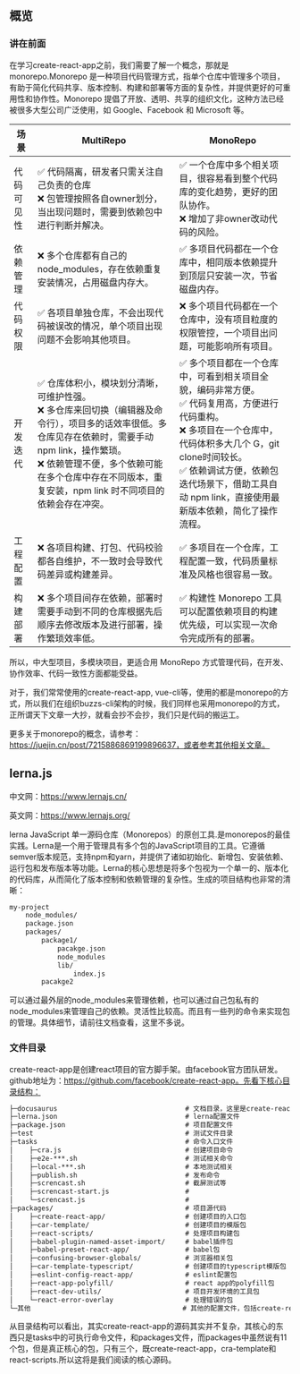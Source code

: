 ## 概览

### 讲在前面

在学习create-react-app之前，我们需要了解一个概念，那就是monorepo.Monorepo 是一种项目代码管理方式，指单个仓库中管理多个项目，有助于简化代码共享、版本控制、构建和部署等方面的复杂性，并提供更好的可重用性和协作性。Monorepo 提倡了开放、透明、共享的组织文化，这种方法已经被很多大型公司广泛使用，如 Google、Facebook 和 Microsoft 等。


|场景|MultiRepo|MonoRepo|
|---------|--------|--------|
|代码可见性|✅ 代码隔离，研发者只需关注自己负责的仓库<br>❌ 包管理按照各自owner划分，当出现问题时，需要到依赖包中进行判断并解决。|✅ 一个仓库中多个相关项目，很容易看到整个代码库的变化趋势，更好的团队协作。<br>❌ 增加了非owner改动代码的风险。|
|依赖管理|❌ 多个仓库都有自己的 node_modules，存在依赖重复安装情况，占用磁盘内存大。|✅ 多项目代码都在一个仓库中，相同版本依赖提升到顶层只安装一次，节省磁盘内存。|
|代码权限|✅ 各项目单独仓库，不会出现代码被误改的情况，单个项目出现问题不会影响其他项目。|❌ 多个项目代码都在一个仓库中，没有项目粒度的权限管控，一个项目出问题，可能影响所有项目。|
|开发迭代|✅ 仓库体积小，模块划分清晰，可维护性强。<br>❌ 多仓库来回切换（编辑器及命令行），项目多的话效率很低。多仓库见存在依赖时，需要手动 npm link，操作繁琐。<br>❌ 依赖管理不便，多个依赖可能在多个仓库中存在不同版本，重复安装，npm link 时不同项目的依赖会存在冲突。|✅ 多个项目都在一个仓库中，可看到相关项目全貌，编码非常方便。<br>✅ 代码复用高，方便进行代码重构。<br>❌ 多项目在一个仓库中，代码体积多大几个 G，git clone时间较长。<br>✅ 依赖调试方便，依赖包迭代场景下，借助工具自动 npm link，直接使用最新版本依赖，简化了操作流程。|
|工程配置|❌ 各项目构建、打包、代码校验都各自维护，不一致时会导致代码差异或构建差异。|✅ 多项目在一个仓库，工程配置一致，代码质量标准及风格也很容易一致。|
|构建部署|❌ 多个项目间存在依赖，部署时需要手动到不同的仓库根据先后顺序去修改版本及进行部署，操作繁琐效率低。|✅ 构建性 Monorepo 工具可以配置依赖项目的构建优先级，可以实现一次命令完成所有的部署。|

所以，中大型项目，多模块项目，更适合用 MonoRepo 方式管理代码，在开发、协作效率、代码一致性方面都能受益。

对于，我们常常使用的create-react-app, vue-cli等，使用的都是monorepo的方式，所以我们在组织buzzs-cli架构的时候，我们同样也采用monorepo的方式，正所谓天下文章一大抄，就看会抄不会抄，我们只是代码的搬运工。

更多关于monorepo的概念，请参考：https://juejin.cn/post/7215886869199896637，或者参考其他相关文章。


## lerna.js

中文网：https://www.lernajs.cn/

英文网：https://www.lernajs.org/

lerna JavaScript 单一源码仓库（Monorepos）的原创工具.是monorepos的最佳实践。Lerna是一个用于管理具有多个包的JavaScript项目的工具。它遵循semver版本规范，支持npm和yarn，并提供了诸如初始化、新增包、安装依赖、运行包和发布版本等功能。Lerna的核心思想是将多个包视为一个单一的、版本化的代码库，从而简化了版本控制和依赖管理的复杂性。生成的项目结构也非常的清晰：

```html
my-project
    node_modules/
    package.json
    packages/
        package1/
            pacakge.json
            node_modules
            lib/
                index.js
        pacakge2
```

可以通过最外层的node_modules来管理依赖，也可以通过自己包私有的node_modules来管理自己的依赖。灵活性比较高。而且有一些列的命令来实现包的管理。具体细节，请前往文档查看，这里不多说。


### 文件目录

create-react-app是创建react项目的官方脚手架。由facebook官方团队研发。github地址为：https://github.com/facebook/create-react-app。先看下核心目录结构：

```html
├─docusaurus                                # 文档目录，这里是create-react-app官方文档
├─lerna.json                                # lerna配置文件
├─package.json                              # 项目配置文件
├─test                                      # 测试文件目录
├─tasks                                     # 命令入口文件
│    ├─cra.js                               # 创建项目命令
│    ├─e2e-***.sh                           # 测试相关命令
│    ├─local-***.sh                         # 本地测试相关
│    ├─publish.sh                           # 发布命令
│    ├─screncast.sh                         # 截屏测试等
│    ├─screncast-start.js                   # 
│    └─screncast.js                         # 
├─packages/                                 # 项目源代码
│    ├─create-react-app/                    # 创建项目的入口包
│    ├─car-template/                        # 创建项目的模版包
│    ├─react-scripts/                       # 处理项目构建包
│    ├─babel-plugin-named-asset-import/     # babel插件包
│    ├─babel-preset-react-app/              # babel包
│    ├─confusing-browser-globals/           # 浏览器相关包
│    ├─car-template-typescript/             # 创建项目的typescript模版包
│    ├─eslint-config-react-app/             # eslint配置包
│    ├─react-app-polyfill/                  # react app的polyfill包
│    ├─react-dev-utils/                     # 项目开发环境的工具包
│    └─react-error-overlay                  # 处理错误的包
└─其他                                      # 其他的配置文件，包括create-react-app的eslint配置，preitter配置，还有发布日志等文件
```

从目录结构可以看出，其实create-react-app的源码其实并不复杂，其核心的东西只是tasks中的可执行命令文件，和packages文件，而packages中虽然说有11个包，但是真正核心的包，只有三个，既create-react-app，cra-template和react-scripts.所以这将是我们阅读的核心源码。